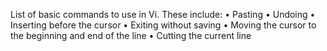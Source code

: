 List of basic commands to use in Vi.
These include: 
•	Pasting
•	Undoing
•	Inserting before the cursor
•	Exiting without saving
•	Moving the cursor to the beginning and end of the line
•	Cutting the current line
